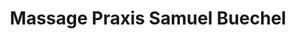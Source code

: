 ---
title: "Massage Praxis Samuel Buechel"
url: /spiez/massage-praxis-samuel-buechel/
shop: Massage
---